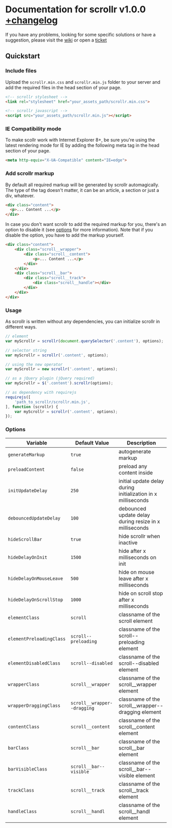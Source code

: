 # Documentation for scrollr v1.0.0 [+changelog](CHANGELOG.md)

If you have any problems, looking for some specific solutions or have a suggestion, please visit the [wiki](https://github.com/mediastuttgart/scrollr-docs/wiki) or open a [ticket](https://github.com/mediastuttgart/scrollr-docs/issues)

## Quickstart

### Include files

Upload the `scrollr.min.css` and `scrollr.min.js` folder to your server and add the required files in the head section of your page.

```html
<!-- scrollr stylesheet -->
<link rel="stylesheet" href="your_assets_path/scrollr.min.css">

<!-- scrollr javascript -->
<script src="your_assets_path/scrollr.min.js"></script>
```

### IE Compatibility mode

To make scollr work with Internet Explorer 8+, be sure you're using the latest rendering mode for IE by adding the following meta tag in the head section of your page.

```html
<meta http-equiv="X-UA-Compatible" content="IE=edge">
```

### Add scrollr markup

By default all required markup will be generated by scrollr automagically. The type of the tag doesn't matter, it can be an article, a section or just a div, whatever.

```html
<div class="content">
  <p>... Content ...</p>
</div>
```

In case you don't want scrollr to add the required markup for you, there's an option to disable it (see [options](#options) for more information). Note that if you disable the option, you have to add the markup yourself.

```html
<div class="content">
	<div class="scroll__wrapper">
		<div class="scroll__content">
			<p>... Content ...</p>
		</div>
	</div>
	<div class="scroll__bar">
		<div class="scroll__track">
			<div class="scroll__handle"></div>
		</div>
	</div>
</div>
```

### Usage

As scrollr is written without any dependencies, you can initialize scrollr in different ways.

```javascript
// element
var myScrollr = scrollr(document.querySelector('.content'), options);

// selector string
var myScrollr = scrollr('.content', options);

// using the new operator
var myScrollr = new scrollr('.content', options);

// as a jQuery plugin (jQuery required)
var myScrollr = $('.content').scrollr(options);

// as dependency with requirejs
requirejs([
	'path_to_scrollr/scrollr.min.js',
], function (scrollr) {
	var myScrollr = scrollr('.content', options);
});
```

### Options

| Variable                 | Default Value               | Description                                                  |
| ------------------------ | --------------------------- | ------------------------------------------------------------ |
| `generateMarkup`         | `true`                      | autogenerate markup                                          |
| `preloadContent`         | `false`                     | preload any content inside                                   |
| `initUpdateDelay`        | `250`                       | initial update delay during initialization in x milliseconds |
| `debouncedUpdateDelay`   | `100`                       | debounced update delay during resize in x milliseconds       |
| `hideScrollBar`          | `true`                      | hide scrollr when inactive                                   |
| `hideDelayOnInit`        | `1500`                      | hide after x milliseconds on init                            |
| `hideDelayOnMouseLeave`  | `500`                       | hide on mouse leave after x milliseconds                     |
| `hideDelayOnScrollStop`  | `1000`                      | hide on scroll stop after x milliseconds                     |
| `elementClass`           | `scroll`                    | classname of the scroll element                              |
| `elementPreloadingClass` | `scroll--preloading`        | classname of the scroll--preloading element                  |
| `elementDisabledClass`   | `scroll--disabled`          | classname of the scroll--disabled element                    |
| `wrapperClass`           | `scroll__wrapper`           | classname of the scroll__wrapper element                     |
| `wrapperDraggingClass`   | `scroll__wrapper--dragging` | classname of the scroll__wrapper--dragging element           |
| `contentClass`           | `scroll__content`           | classname of the scroll__content element                     |
| `barClass`               | `scroll__bar`               | classname of the scroll__bar element                         |
| `barVisibleClass`        | `scroll__bar--visible`      | classname of the scroll__bar--visible element                |
| `trackClass`             | `scroll__track`             | classname of the scroll__track element                       |
| `handleClass`            | `scroll__handl`             | classname of the scroll__handl element                       |
